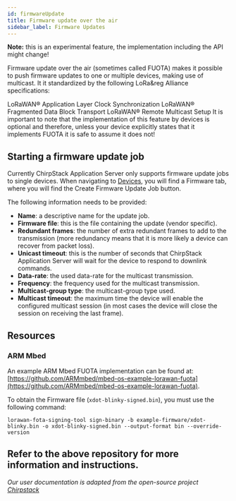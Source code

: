 ```yaml
---
id: firmwareUpdate
title: Firmware update over the air
sidebar_label: Firmware Updates
---
```


**Note:** this is an experimental feature, the implementation including the API might change!

Firmware update over the air (sometimes called FUOTA) makes it possible to push firmware updates to one or multiple devices, making use of multicast. It it standardized by the following LoRa&reg Alliance specifications:

LoRaWAN® Application Layer Clock Synchronization
LoRaWAN® Fragmented Data Block Transport
LoRaWAN® Remote Multicast Setup
It is important to note that the implementation of this feature by devices is optional and therefore, unless your device explicitly states that it implements FUOTA it is safe to assume it does not!

## Starting a firmware update job

Currently ChirpStack Application Server only supports firmware update jobs to single devices. When navigating to [Devices](userDevices.md), you will find a Firmware tab, where you will find the Create Firmware Update Job button.

The following information needs to be provided:

- **Name**: a descriptive name for the update job.
- **Firmware file**: this is the file containing the update (vendor specific).
- **Redundant frames**: the number of extra redundant frames to add to the transmission (more redundancy means that it is more likely a device can recover from packet loss).
- **Unicast timeout**: this is the number of seconds that ChirpStack Application Server will wait for the device to respond to downlink commands.
- **Data-rate**: the used data-rate for the multicast transmission.
- **Frequency**: the frequency used for the multicast transmission.
- **Multicast-group type**: the multicast-group type used.
- **Multicast timeout**: the maximum time the device will enable the configured multicast session (in most cases the device will close the session on receiving the last frame).

## Resources

### ARM Mbed

An example ARM Mbed FUOTA implementation can be found at: [https://github.com/ARMmbed/mbed-os-example-lorawan-fuota](https://github.com/ARMmbed/mbed-os-example-lorawan-fuota).

To obtain the Firmware file (`xdot-blinky-signed.bin`), you must use the following command:

`lorawan-fota-signing-tool sign-binary -b example-firmware/xdot-blinky.bin -o xdot-blinky-signed.bin --output-format bin --override-version`

## Refer to the above repository for more information and instructions.

_Our user documentation is adapted from the open-source project [Chirpstack](https://www.chirpstack.io/application-server/)_
